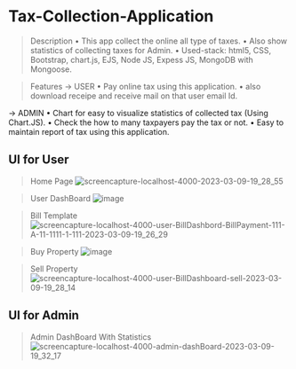# Tax-Collection-Application

> Description
• This app collect the online all type of taxes.
• Also show statistics of collecting taxes for Admin.
• Used-stack: html5, CSS, Bootstrap, chart.js, EJS, Node JS, Expess JS, MongoDB with Mongoose.

> Features
-> USER
  • Pay online tax using this application.
  • also download receipe and receive mail on that user email Id.
  
-> ADMIN 
  • Chart for easy to visualize statistics of collected tax (Using Chart.JS).
  • Check the how to many taxpayers pay the tax or not.
  • Easy to maintain report of tax using this application.

## UI for User
> Home Page
![screencapture-localhost-4000-2023-03-09-19_28_55](https://user-images.githubusercontent.com/89524070/224047938-be020b9a-ff1b-4788-b29f-8b0ab6ce9fe8.png)


> User DashBoard
![image](https://user-images.githubusercontent.com/89524070/224046251-84653b4c-a140-45a0-b1d9-bc1a05d0570d.png)

> Bill Template
![screencapture-localhost-4000-user-BillDashbord-BillPayment-111-A-11-1111-1-111-2023-03-09-19_26_29](https://user-images.githubusercontent.com/89524070/224047337-a14f6143-f0cb-4f0a-a000-00fcc739189e.png)

> Buy Property
![image](https://user-images.githubusercontent.com/89524070/224047557-0ecaa5cb-9578-4f7e-a6d4-5e682d68be38.png)

> Sell Property
![screencapture-localhost-4000-user-BillDashboard-sell-2023-03-09-19_28_14](https://user-images.githubusercontent.com/89524070/224047691-87f47bf2-6904-43cc-bab9-64a3e367a378.png)

## UI for Admin

> Admin DashBoard With Statistics
![screencapture-localhost-4000-admin-dashBoard-2023-03-09-19_32_17](https://user-images.githubusercontent.com/89524070/224048749-74d945bc-c780-4b7b-a733-2a59f0b4a0cc.png)
